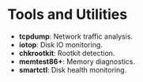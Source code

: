 # Tools and Utilities

- **tcpdump**: Network traffic analysis.
- **iotop**: Disk IO monitoring.
- **chkrootkit**: Rootkit detection.
- **memtest86+**: Memory diagnostics.
- **smartctl**: Disk health monitoring.
